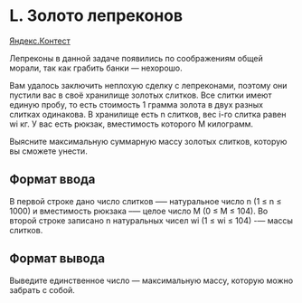 # L. Золото лепреконов

[Яндекс.Контест](https://contest.yandex.ru/contest/25596/problems/L/)

Лепреконы в данной задаче появились по соображениям общей морали, так как грабить банки — нехорошо.

Вам удалось заключить неплохую сделку с лепреконами, поэтому они пустили вас в своё хранилище золотых слитков. Все слитки имеют единую пробу, то есть стоимость 1 грамма золота в двух разных слитках одинакова. В хранилище есть n слитков, вес i-го слитка равен wi кг. У вас есть рюкзак, вместимость которого M килограмм.

Выясните максимальную суммарную массу золотых слитков, которую вы сможете унести.

## Формат ввода

В первой строке дано число слитков —– натуральное число n (1 ≤ n ≤ 1000) и вместимость рюкзака –— целое число M (0 ≤ M ≤ 104). Во второй строке записано n натуральных чисел wi (1 ≤ wi ≤ 104) -— массы слитков.

## Формат вывода

Выведите единственное число — максимальную массу, которую можно забрать с собой.